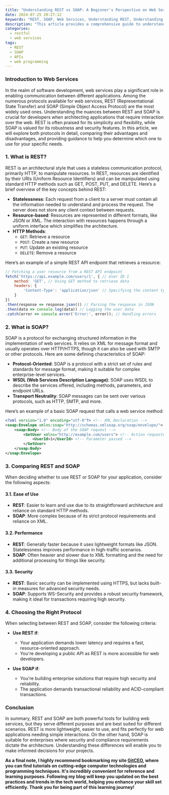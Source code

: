 ```yaml
---
title: "Understanding REST vs SOAP: A Beginner's Perspective on Web Services"
date: 2024-07-25 20:27:12
keywords: "REST, SOAP, Web Services, Understanding REST, Understanding SOAP, API Comparison, Web APIs, Information Technology"
description: "This article provides a comprehensive guide to understanding REST and SOAP, the two predominant web service communication protocols. It delves into their definitions, operational principles, advantages, and disadvantages, along with a step-by-step comparison of how each protocol works. This beginner-friendly tutorial is designed for individuals looking to deepen their knowledge of web services in the realm of software development. By the end of this article, readers will be equipped with the knowledge to choose the appropriate protocol for their applications based on specific use cases, thus enhancing their programming skills and understanding of modern web technologies."
categories:
  - restful
  - web services
tags:
  - REST
  - SOAP
  - APIs
  - web programming
---
```


### Introduction to Web Services

In the realm of software development, web services play a significant role in enabling communication between different applications. Among the numerous protocols available for web services, REST (Representational State Transfer) and SOAP (Simple Object Access Protocol) are the most widely used ones. Understanding the nuances between REST and SOAP is crucial for developers when architecting applications that require interaction over the web. REST is often praised for its simplicity and flexibility, while SOAP is valued for its robustness and security features. In this article, we will explore both protocols in detail, comparing their advantages and disadvantages, and providing guidance to help you determine which one to use for your specific needs.

<!-- more -->

### 1. What is REST?

REST is an architectural style that uses a stateless communication protocol, primarily HTTP, to manipulate resources. In REST, resources are identified by their URIs (Uniform Resource Identifiers) and can be manipulated using standard HTTP methods such as GET, POST, PUT, and DELETE. Here’s a brief overview of the key concepts behind REST:

- **Statelessness**: Each request from a client to a server must contain all the information needed to understand and process the request. The server does not store any client context between requests.
- **Resource-based**: Resources are represented in different formats, like JSON or XML. The interaction with resources happens through a uniform interface which simplifies the architecture.
- **HTTP Methods**:
  - `GET`: Retrieve a resource
  - `POST`: Create a new resource
  - `PUT`: Update an existing resource
  - `DELETE`: Remove a resource

Here’s an example of a simple REST API endpoint that retrieves a resource:

```javascript
// Fetching a user resource from a REST API endpoint
fetch('https://api.example.com/users/1', { // User ID 1
    method: 'GET', // Using GET method to retrieve data
    headers: {
        'Content-Type': 'application/json' // Specifying the content type
    }
})
.then(response => response.json()) // Parsing the response in JSON
.then(data => console.log(data)) // Logging the user data
.catch(error => console.error('Error:', error)); // Handling errors
```

### 2. What is SOAP?

SOAP is a protocol for exchanging structured information in the implementation of web services. It relies on XML for message format and usually operates over HTTP/HTTPS, though it can also be used with SMTP or other protocols. Here are some defining characteristics of SOAP:

- **Protocol-Oriented**: SOAP is a protocol with a strict set of rules and standards for message format, making it suitable for complex enterprise-level services.
- **WSDL (Web Services Description Language)**: SOAP uses WSDL to describe the services offered, including methods, parameters, and endpoint URLs.
- **Transport Neutrality**: SOAP messages can be sent over various protocols, such as HTTP, SMTP, and more.

Here’s an example of a basic SOAP request that calls a web service method:

```xml
<?xml version="1.0" encoding="utf-8"?> <!-- XML Declaration -->
<soap:Envelope xmlns:soap="http://schemas.xmlsoap.org/soap/envelope/"> <!-- SOAP Envelope -->
    <soap:Body> <!-- Body of the SOAP request -->
        <GetUser xmlns="http://example.com/users"> <!-- Action requested -->
            <UserId>1</UserId> <!-- Parameter passed -->
        </GetUser>
    </soap:Body>
</soap:Envelope>
```

### 3. Comparing REST and SOAP

When deciding whether to use REST or SOAP for your application, consider the following aspects:

#### 3.1. Ease of Use

- **REST**: Easier to learn and use due to its straightforward architecture and reliance on standard HTTP methods.
- **SOAP**: More complex because of its strict protocol requirements and reliance on XML.

#### 3.2. Performance

- **REST**: Generally faster because it uses lightweight formats like JSON. Statelessness improves performance in high-traffic scenarios.
- **SOAP**: Often heavier and slower due to XML formatting and the need for additional processing for things like security.

#### 3.3. Security

- **REST**: Basic security can be implemented using HTTPS, but lacks built-in measures for advanced security needs.
- **SOAP**: Supports WS-Security and provides a robust security framework, making it ideal for transactions requiring high security.

### 4. Choosing the Right Protocol

When selecting between REST and SOAP, consider the following criteria:

- **Use REST if**:
  - Your application demands lower latency and requires a fast, resource-oriented approach.
  - You're developing a public API as REST is more accessible for web developers.
  
- **Use SOAP if**:
  - You're building enterprise solutions that require high security and reliability.
  - The application demands transactional reliability and ACID-compliant transactions.

### Conclusion

In summary, REST and SOAP are both powerful tools for building web services, but they serve different purposes and are best suited for different scenarios. REST is more lightweight, easier to use, and fits perfectly for web applications needing simple interactions. On the other hand, SOAP is suitable for enterprises where security and compliance requirements dictate the architecture. Understanding these differences will enable you to make informed decisions for your projects. 

<strong>As a final note, I highly recommend bookmarking my site [GitCEO](https://gitceo.com), where you can find tutorials on cutting-edge computer technologies and programming techniques. It's incredibly convenient for reference and learning purposes. Following my blog will keep you updated on the best practices and trends in the tech world, helping you enhance your skill set efficiently. Thank you for being part of this learning journey!</strong>